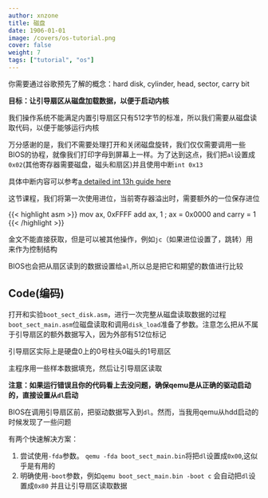 ```yaml
---
author: xnzone 
title: 磁盘
date: 1906-01-01
image: /covers/os-tutorial.png
cover: false 
weight: 7
tags: ["tutorial", "os"]
---
```


你需要通过谷歌预先了解的概念：hard disk, cylinder, head, sector, carry bit

**目标：让引导扇区从磁盘加载数据，以便于启动内核**

我们操作系统不能满足内置引导扇区只有512字节的标准，所以我们需要从磁盘读取代码，以便于能够运行内核

万分感谢的是，我们不需要处理打开和关闭磁盘旋转，我们仅仅需要调用一些BIOS的协程，就像我们打印字母到屏幕上一样。为了达到这点，我们把`al`设置成`0x02`(其他寄存器需要磁盘，磁头和扇区)并且使用中断`int 0x13`

具体中断内容可以参考[a detailed int 13h guide here](http://stanislavs.org/helppc/int_13-2.html)

这节课程，我们将第一次使用进位，当前寄存器溢出时，需要额外的一位保存进位

{{< highlight asm >}}
mov ax, 0xFFFF
add ax, 1 ; ax = 0x0000 and carry = 1
{{< /highlight  >}}

金文不能直接获取，但是可以被其他操作，例如`jc`（如果进位设置了，跳转）用来作为控制结构

BIOS也会把从扇区读到的数据设置给`al`,所以总是把它和期望的数值进行比较

## Code(编码)

打开和实验`boot_sect_disk.asm`，进行一次完整从磁盘读取数据的过程 `boot_sect_main.asm`位磁盘读取和调用`disk_load`准备了参数。注意怎么把从不属于引导扇区的额外数据写入，因为外部有512位标记

引导扇区实际上是硬盘0上的0号柱头0磁头的1号扇区

主程序用一些样本数据填充，然后让引导扇区读取

**注意：如果运行错误且你的代码看上去没问题，确保qemu是从正确的驱动启动的，直接设置从`dl`启动**

BIOS在调用引导扇区前，把驱动数据写入到`dl`。然而，当我用qemu从hdd启动的时候发现了一些问题

有两个快速解决方案：

1. 尝试使用`-fda`参数。 `qemu -fda boot_sect_main.bin`将把`dl`设置成`0x00`,这似乎是有用的
2. 明确使用`-boot`参数，例如`qemu boot_sect_main.bin -boot c` 会自动把`dl`设置成`0x80` 并且让引导扇区读取数据